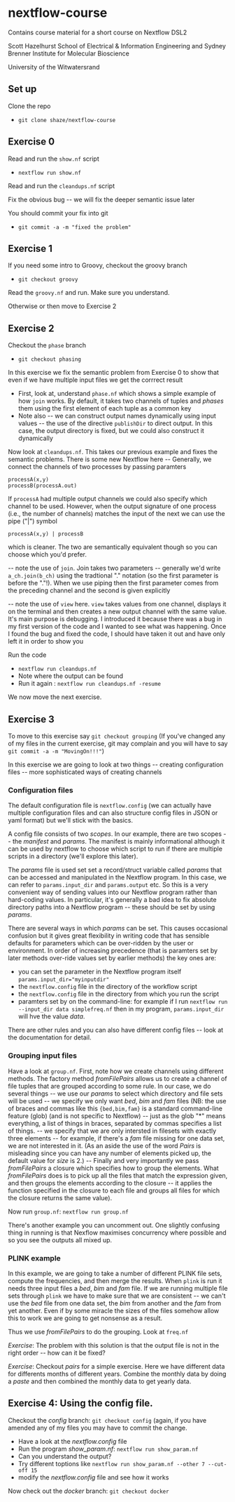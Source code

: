 # nextflow-course

Contains course material for a short course on Nextflow DSL2

Scott Hazelhurst
School of Electrical & Information Engineering 
and 
Sydney Brenner Institute for Molecular Bioscience

University of the Witwatersrand

## Set up

Clone the repo
- `git clone shaze/nextflow-course`

## Exercise 0

Read and run the `show.nf` script
- `nextflow run show.nf`

Read and run the `cleandups.nf` script

Fix the obvious bug -- we will fix the deeper semantic issue later

You should commit your fix into git
- `git commit -a -m "fixed the problem"`

## Exercise 1

If you need some intro to Groovy, checkout the groovy branch
- `git checkout groovy`

Read the `groovy.nf` and run. Make sure you understand.

Otherwise or then move to Exercise 2

## Exercise 2

Checkout the `phase` branch

- `git checkout phasing`

In this exercise we fix the semantic problem from Exercise 0 to show that even if we have multiple input
files we get the corrrect result

- First, look at, understand `phase.nf` which shows a simple example of how `join` works. By default,
  it takes two channels of tuples and _phases_ them using the first element of each tuple as a common key
- Note also
   -- we can construct output names dynamically using input values
   -- the use of the directive `publishDir` to direct output. In this case, the output directory is fixed, but
      we could also construct it dynamically

Now look at `cleandups.nf`. This takes our previous example and fixes the semantic problems. There is some new
Nextflow here
-- Generally, we connect the channels of two processes by passing paramters

   ```
   processA(x,y)
   processB(processA.out)
   ```

   If `processA` had multiple output channels we could also specify which channel to be used.
   However, when the output signature of one process (i.e., the number of channels) matches the input of the next
   we can use the pipe ("|") symbol

   ```
   processA(x,y) | processB
   ```

   which is cleaner. The two are semantically equivalent though so you can choose which you'd prefer.

-- note the use of `join`. Join takes two parameters -- generally we'd write `a_ch.join(b_ch)` using the
   tradtional "." notation (so the first parameter is before the "."!). When we use piping then the first parameter
   comes from the preceding channel and the second is given explicitly

-- note the use of `view` here. `view` takes values from one channel, displays it on the terminal and then creates a
   new output channel with the same value. It's main purpose is debugging. I introduced it because there was
   a bug in my first version of the code and I wanted to see what was happening. Once I found the bug and
   fixed the code, I should have taken it out and have only left it in order to show you



Run the code
- `nextflow run cleandups.nf`
-  Note where the output can be found
- Run it again : `nextflow run cleandups.nf -resume`

We now move the next exercise.


##  Exercise 3

To move to this exercise say `git checkout grouping` (If you've changed any of my files in the current exercise, git may complain and you will have to say `git commit -a -m "MovingOn!!!"`)

In this exercise we are going to look at two things
-- creating configuration files
-- more sophisticated ways of creating channels

### Configuration files

The default configuration file is `nextflow.config` (we can actually have multiple configuration files and can also structure config files in JSON or yaml format) but we'll stick with the basics.

A config file consists of two _scopes_. In our example, there are two scopes -- the _manifest_ and _params_. The manifest is mainly informational although it can be used by nextflow to choose which script to run if there are multiple scripts in a directory (we'll explore this later).

The _params_ file is used set set a record/struct variable called _params_ that can be accessed and manipulated in the
Nextflow program. In this case, we can refer to `params.input_dir` and `params.output` etc. So this is a very convenient way of sending values into our Nextflow program rather than hard-coding values. In particular, it's generally a bad idea to fix absolute directory paths into a Nextflow program -- these should be set by using _params_.

There are several ways in which _params_ can be set. This causes occasional confusion but it gives great flexibility in writing code that has sensible defaults for parameters which can be over-ridden by the user or environment. In order of increasing precedence (that is paramters set by later methods over-ride values set by earlier methods) the key ones are:
- you can set the parameter in the Nextflow program itself `params.input_dir="myinputdir"`
- the `nextflow.config` file in the directory of the workflow script
- the `nextflow.config` file in the directory from which you run the script
- paramters set by on the command-line: for example if I run `nextflow run --input_dir data simplefreq.nf` then in my program, `params.input_dir` will hve the value _data_.

There are other rules and you can also have different config files -- look at the documentation for detail.


### Grouping input files


Have a look at `group.nf`. First, note how we create channels using different methods. The factory method _fromFilePairs_ allows us to create a channel of file tuples that are grouped according to some rule. In our case, we do several  things
-- we use our _params_ to select which directory and file sets will be used
-- we specify we only want _bed_, _bim_ and _fam_ files (NB:  the use of braces and commas like this `{bed,bim,fam}` is a standard command-line feature (glob) (and is not specific to Nextflow) -- just as the glob "*" means everything, a list of things in braces, separated by commas specifies a list of things.
-- we specify that we are only intersted in filesets with exactly three elements -- for example, if there's a _fam_ file missing for one data set, we are not interested in it. (As an aside the use of the word _Pairs_ is misleading since you can have any number of elements picked up, the default value for _size_ is 2.)
-- Finally and very importantly we pass _fromFilePairs_ a closure which specifies how to group the elements. What _fromFilePairs_ does is to pick up all the files that match the expression given, and then groups the elements according to the closure -- it applies the function specified in the closure to each file and groups all files for which the closure returns the same value).


Now run `group.nf`: `nextflow run group.nf`

There's another example you can uncomment out. One slightly confusing thing in running is that Nexflow maximises concurrency where possible and so you see the outputs all mixed up.

### PLINK example

In this example, we are going to take a number of different PLINK file sets, compute the frequencies, and then merge the results. When `plink` is run it needs three input files a _bed_, _bim_ and _fam_ file. If we are running multiple file sets through `plink` we have to make sure that we are consistent -- we can't use the _bed_ file from one data set, the _bim_ from another and the _fam_ from yet another. Even if by some miracle the sizes of the files somehow allow this to work we are going to get nonsense as a result.

Thus we use _fromFilePairs_ to do the grouping. Look at `freq.nf`

*Exercise*: The problem with this solution is that the output file is not in the right order -- how can it be fixed?


*Exercise*: Checkout _pairs_ for a simple exercise. Here we have different data for differents months of different years. Combine the monthly data by doing a _paste_ and then combined the monthly data to get yearly data.


## Exercise 4: Using the config file.

Checkout the _config_ branch: `git checkout config`  (again, if you have amended any of my files you may have to commit the change.

* Have a look at the _nextflow.config_ file
* Run the program _show_param.nf_: `nextflow run show_param.nf`
* Can you understand the output?
* Try different toptions like `nextflow run show_param.nf --other 7 --cut-off 15`
* modify the _nextflow.config_ file and see how it works

Now check out the _docker_ branch:  `git checkout docker`



